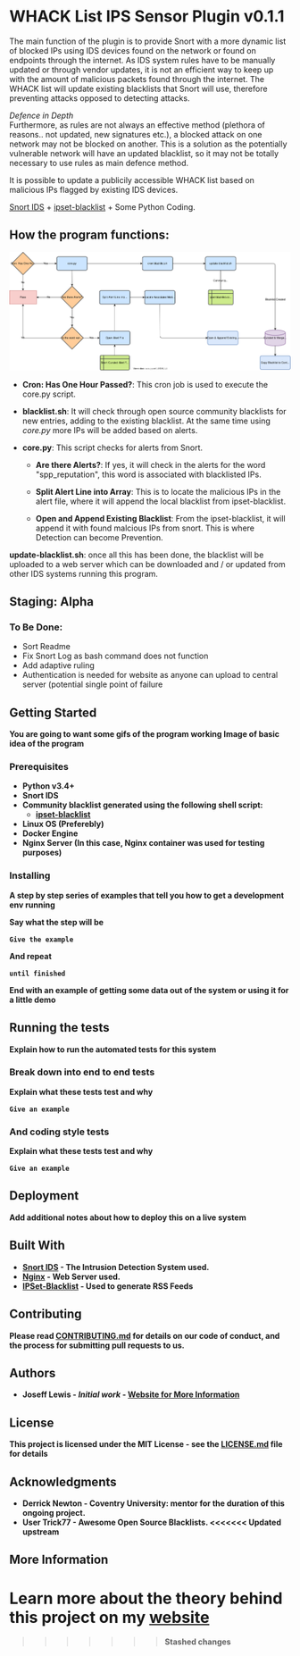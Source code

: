 # WHACK List IPS Sensor Plugin v0.1.1 

The main function of the plugin is to provide Snort with a more dynamic list of blocked IPs using IDS devices found on the network or found on endpoints through the internet. As IDS system rules have to be manually updated or through vendor updates, it is not an efficient way to keep up with the amount of malicious packets found through the internet. The WHACK list will update existing blacklists that Snort will use, therefore preventing attacks opposed to detecting attacks. 

*Defence in Depth*<br>
Furthermore, as rules are not always an effective method (plethora of reasons.. not updated, new signatures etc.), a blocked attack on one network may not be blocked on another. This is a solution as the potentially vulnerable network will have an updated blacklist, so it may not be totally necessary to use rules as main defence method.

It is possible to update a publicily accessible WHACK list based on malicious IPs flagged by existing IDS devices.<br>

[Snort IDS](https://snort.org) + [ipset-blacklist](https://github.com/trick77/ipset-blacklist) + Some Python Coding. 

## How the program functions: 

![Flow Chart](https://github.com/V3ritas1337/Polymorphic-IPS-Sensor/blob/master/images/flowChartFinal.svg)


- **Cron: Has One Hour Passed?**:  This cron job is used to execute the core.py script. 

- **blacklist.sh**: It will check through open source community blacklists for new entries, adding to the existing blacklist. At the same time using *core.py* more IPs will be added based on alerts. 

- **core.py**: This script checks for alerts from Snort. 

  - **Are there Alerts?**: If yes, it will check in the alerts for the word "spp_reputation", this word is associated with blacklisted IPs. 

  - **Split Alert Line into Array**: This is to locate the malicious IPs in the alert file, where it will append the local blacklist from ipset-blacklist.   

  - **Open and Append Existing Blacklist**: From the ipset-blacklist, it will append it with found malcious IPs from snort. This is where Detection can become Prevention.  

**update-blacklist.sh**: once all this has been done, the blacklist will be uploaded to a web server which can be downloaded and / or updated from other IDS systems running this program.  


## Staging: Alpha 
### To Be Done: 

- Sort Readme
- Fix Snort Log as bash command does not function
- Add adaptive ruling 
- Authentication is needed for website as anyone can upload to central server (potential single point of failure
  
## Getting Started

<b>You are going to want some gifs of the program working<b> 
<b>Image of basic idea of the program<b>

### Prerequisites

- Python v3.4+
- Snort IDS 
- Community blacklist generated using the following shell script: 
  - [ipset-blacklist](https://github.com/trick77/ipset-blacklist)
- Linux OS (Preferebly)
- Docker Engine 
- Nginx Server (In this case, Nginx container was used for testing purposes)

### Installing

A step by step series of examples that tell you how to get a development env running

Say what the step will be

```
Give the example
```

And repeat

```
until finished
```

End with an example of getting some data out of the system or using it for a little demo

## Running the tests

Explain how to run the automated tests for this system

### Break down into end to end tests

Explain what these tests test and why

```
Give an example
```

### And coding style tests

Explain what these tests test and why

```
Give an example
```

## Deployment

Add additional notes about how to deploy this on a live system

## Built With

* [Snort IDS](https://www.snort.org/) - The Intrusion Detection System used. 
* [Nginx](https://www.nginx.com/) - Web Server used. 
* [IPSet-Blacklist](https://github.com/trick77/ipset-blacklist) - Used to generate RSS Feeds

## Contributing

Please read [CONTRIBUTING.md](https://gist.github.com/PurpleBooth/b24679402957c63ec426) for details on our code of conduct, and the process for submitting pull requests to us. 

## Authors

* **Joseff Lewis** - *Initial work* - [Website for More Information](https://josefflewis.co.uk)

## License

This project is licensed under the MIT License - see the [LICENSE.md](LICENSE.md) file for details

## Acknowledgments

* Derrick Newton - Coventry University: mentor for the duration of this ongoing project.  
* User Trick77 - Awesome Open Source Blacklists. 
<<<<<<< Updated upstream

## More Information

Learn more about the theory behind this project on my [website](https://www.josefflewis.co.uk)
=======
>>>>>>> Stashed changes

